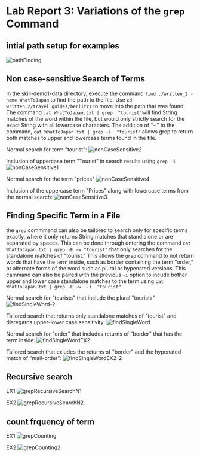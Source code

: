 Lab Report 3: Variations of the `grep` Command
================================================

intial path setup for examples
----------------------------------
![pathFinding](https://user-images.githubusercontent.com/40802485/218430135-d92de774-6d7c-4295-a8cc-f11747f80cd7.jpg)


Non case-sensitive Search of Terms
----------------------------------
In the skill-demo1-data directory, execute the command `find ./written_2 -name WhatToJapan` to find the path to the file. Use `cd written_2/travel_guides/berlitz1` to move into the path that was found. The command `cat WhatToJapan.txt | grep  "tourist"`will find String matches of the word within the file, but would only strictly search for the exact String with all lowercase characters. The addition of “-i” to the command, `cat WhatToJapan.txt | grep -i  "tourist"`
allows grep to return both matches to upper and lowercase terms found in the file.

Normal search for term "tourist":
![nonCaseSensitive2](https://user-images.githubusercontent.com/40802485/218427945-a19d7da5-3ff7-4e72-b087-55f9ed549f2a.jpg)

Inclusion of uppercase term "Tourist" in search results using `grep -i`
![nonCaseSensitive1](https://user-images.githubusercontent.com/40802485/218427920-059610a4-228b-4f27-8d46-2a4ff1cc5eba.jpg)

Normal search for the term "prices"
![nonCaseSensitive4](https://user-images.githubusercontent.com/40802485/218428824-dcb4734d-b5a1-4ba6-830a-ba1f3e57cbe1.jpg)

Inclusion of the uppercase term "Prices" along with lowercase terms from the normal search:
![nonCaseSensitive3](https://user-images.githubusercontent.com/40802485/218428814-371651ec-d114-4f7f-bc32-26c31494e898.jpg)



Finding Specific Term in a File
--------------------------------
the `grep` commmand can also be tailored to search only for specific terms exactly, where it only returns String matches that stand alone or are separated by spaces. This can be done through entering the command `cat WhatToJapan.txt | grep -E -w "tourist"` that only searches for the standalone matches of "tourist." This allows the `grep` command to not return words that have the term inside, such as border containing the term "order," or alternate forms of the word such as plural or hypenated versions. This cammand can also be paired with the previous `-i` option to incude bother upper and lower case standalone matches to the term using `cat WhatToJapan.txt | grep -E -w  -i  "tourist"`

Normal search for "tourists" that include the plural "tourists"
![findSingleWord-2](https://user-images.githubusercontent.com/40802485/218429642-76c46bf6-cc06-4c42-a54b-09b5d19dd941.jpg)

Tailored search that returns only standalone matches of "tourist" and disregards upper-lower case sensitivity:
![findSingleWord](https://user-images.githubusercontent.com/40802485/218429597-7beb1f41-bc00-4a7b-b094-71690a63149e.jpg)


Normal search for "order" that includes returns of "border" that has the term inside:
![findSingleWordEX2](https://user-images.githubusercontent.com/40802485/218429683-cde3944a-63b7-452a-9d74-de21ac1589b1.jpg)

Tailored search that exludes the returns of "border" and the hypenated match of "mail-order":
![findSingleWordEX2-2](https://user-images.githubusercontent.com/40802485/218429713-488f6cc7-ce37-41e6-b8b2-fe0cbf875d14.jpg)


Recursive search
------------------
EX1
![grepRecursiveSearchN1](https://user-images.githubusercontent.com/40802485/218429849-c5e63d93-b5f5-429f-99fa-ece41fab74c1.jpg)

EX2
![grepRecursiveSearchN2](https://user-images.githubusercontent.com/40802485/218429907-5bddd9ab-513d-49bf-bdc2-30bfcbb8aeb4.jpg)


count frquency of term
--------------------------
EX1
![grepCounting](https://user-images.githubusercontent.com/40802485/218430000-f32d1bfc-ef2e-4c16-91bb-5ed400cdd0eb.jpg)

EX2
![grepCounting2](https://user-images.githubusercontent.com/40802485/218430056-4ac4582a-8b49-4abe-8db6-c82abb73a0ae.jpg)


